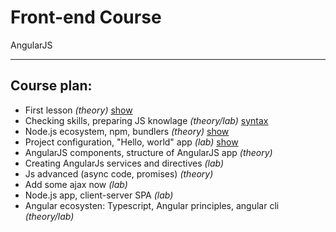 # Front-end Course
AngularJS

---

## Course plan:

 * First lesson _(theory)_ [show](./lessons/First_Lesson)
 * Checking skills, preparing JS knowlage _(theory/lab)_ [syntax](./lessons/Basic_js_syntax)
 * Node.js ecosystem, npm, bundlers _(theory)_ [show](./lessons/Lesson_3)
 * Project configuration, "Hello, world" app _(lab)_ [show](./lessons/lesson_4)
 * AngularJS components, structure of AngularJS app _(theory)_
 * Creating AngularJs services and directives _(lab)_
 * Js advanced (async code, promises) _(theory)_
 * Add some ajax now _(lab)_
 * Node.js app, client-server SPA _(lab)_
 * Angular ecosysten: Typescript, Angular principles, angular cli _(theory/lab)_
